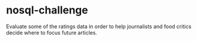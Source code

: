 # nosql-challenge
 Evaluate some of the ratings data in order to help journalists and food critics decide where to focus future articles.

